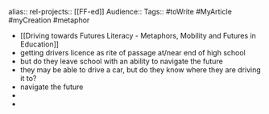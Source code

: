 alias::
rel-projects:: [[FF-ed]] 
Audience:: 
Tags:: #toWrite #MyArticle #myCreation #metaphor

- [[Driving towards Futures Literacy - Metaphors, Mobility and Futures in Education]]
- getting drivers licence as rite of passage at/near end of high school
- but do they leave school with an ability to navigate the future
- they may be able to drive a car, but do they know where they are driving it to?
- navigate the future
-
-